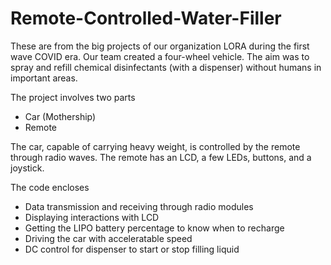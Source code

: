 # Remote-Controlled-Water-Filler
These are from the big projects of our organization LORA during the first wave COVID era. Our team created a four-wheel vehicle. The aim was to spray and refill chemical disinfectants (with a dispenser) without humans in important areas.

The project involves two parts
- Car (Mothership)
- Remote

The car, capable of carrying heavy weight, is controlled by the remote through radio waves. The remote has an LCD, a few LEDs, buttons, and a joystick.

The code encloses 
- Data transmission and receiving through radio modules
- Displaying interactions with LCD
- Getting the LIPO battery percentage to know when to recharge
- Driving the car with acceleratable speed
- DC control for dispenser to start or stop filling liquid
